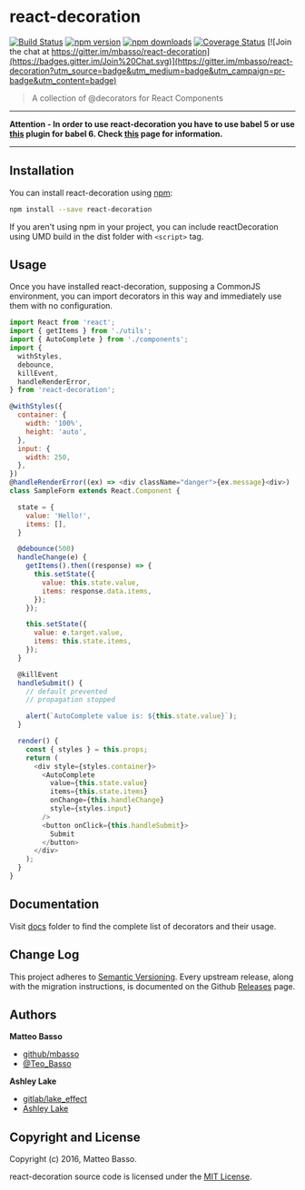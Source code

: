 # react-decoration

[![Build
Status](https://travis-ci.org/mbasso/react-decoration.svg?branch=master)](https://travis-ci.org/mbasso/react-decoration)
[![npm
version](https://img.shields.io/npm/v/react-decoration.svg)](https://www.npmjs.com/package/react-decoration)
[![npm
downloads](https://img.shields.io/npm/dm/react-decoration.svg?maxAge=2592000)](https://www.npmjs.com/package/react-decoration)
[![Coverage
Status](https://coveralls.io/repos/github/mbasso/react-decoration/badge.svg?branch=master)](https://coveralls.io/github/mbasso/react-decoration?branch=master)
[![Join the chat at
https://gitter.im/mbasso/react-decoration](https://badges.gitter.im/Join%20Chat.svg)](https://gitter.im/mbasso/react-decoration?utm_source=badge&utm_medium=badge&utm_campaign=pr-badge&utm_content=badge)

> A collection of @decorators for React Components

- - -

**Attention - In order to use react-decoration you have to use babel 5
or use
[this](https://github.com/loganfsmyth/babel-plugin-transform-decorators-legacy)
plugin for babel 6. Check
[this](https://github.com/mbasso/react-decoration/blob/master/docs/Introduction.md)
page for information.**

- - -

## Installation

You can install react-decoration using [npm](https://www.npmjs.com/package/react-decoration):

```bash
npm install --save react-decoration
```

If you aren't using npm in your project, you can include
reactDecoration using UMD build in the dist folder with `<script>`
tag.

## Usage

Once you have installed react-decoration, supposing a CommonJS
environment, you can import decorators in this way and immediately use
them with no configuration.

```js
import React from 'react';
import { getItems } from './utils';
import { AutoComplete } from './components';
import {
  withStyles,
  debounce,
  killEvent,
  handleRenderError,
} from 'react-decoration';

@withStyles({
  container: {
    width: '100%',
    height: 'auto',
  },
  input: {
    width: 250,
  },
})
@handleRenderError((ex) => <div className="danger">{ex.message}<div>)
class SampleForm extends React.Component {

  state = {
    value: 'Hello!',
    items: [],
  }

  @debounce(500)
  handleChange(e) {
    getItems().then((response) => {
      this.setState({
        value: this.state.value,
        items: response.data.items,
      });
    });

    this.setState({
      value: e.target.value,
      items: this.state.items,
    });
  }

  @killEvent
  handleSubmit() {
    // default prevented
    // propagation stopped

    alert(`AutoComplete value is: ${this.state.value}`);
  }

  render() {
    const { styles } = this.props;
    return (
      <div style={styles.container}>
        <AutoComplete
          value={this.state.value}
          items={this.state.items}
          onChange={this.handleChange}
          style={styles.input}
        />
        <button onClick={this.handleSubmit}>
          Submit
        </button>
      </div>
    );
  }
}
```

## Documentation

Visit
[docs](https://github.com/mbasso/react-decoration/blob/master/docs)
folder to find the complete list of decorators and their usage.

## Change Log

This project adheres to [Semantic Versioning](http://semver.org/).
Every upstream release, along with the migration instructions, is
documented on the Github
[Releases](https://github.com/mbasso/react-decoration/releases) page.

## Authors

**Matteo Basso**
- [github/mbasso](https://github.com/mbasso)
- [@Teo_Basso](https://twitter.com/Teo_Basso)

**Ashley Lake**
- [gitlab/lake_effect](https://gitlab.com/lake_effect)
- [Ashley Lake](ashelake@protonmail.com)

## Copyright and License

Copyright (c) 2016, Matteo Basso.

react-decoration source code is licensed under the [MIT
License](https://github.com/mbasso/react-decoration/blob/master/LICENSE.md).
